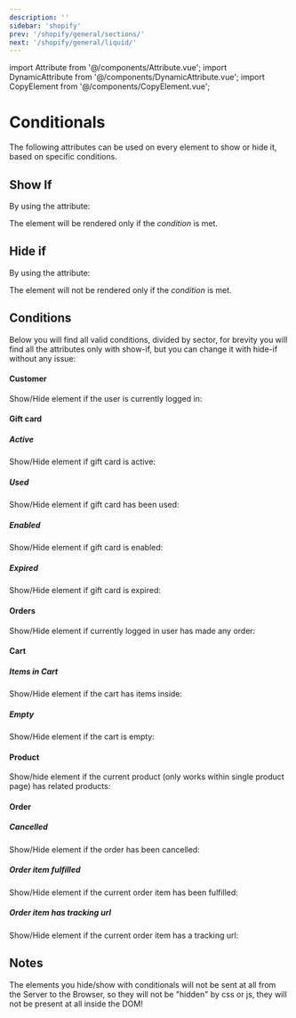 ```yaml
---
description: ''
sidebar: 'shopify'
prev: '/shopify/general/sections/'
next: '/shopify/general/liquid/'
---
```


import Attribute from '@/components/Attribute.vue';
import DynamicAttribute from '@/components/DynamicAttribute.vue';
import CopyElement from '@/components/CopyElement.vue';


# Conditionals

The following attributes can be used on every element to show or hide it, based on specific conditions.

## Show If

By using the attribute:

<DynamicAttribute name="show-if" value="condition" />

The element will be rendered only if the *condition* is met.

## Hide if

By using the attribute:

<DynamicAttribute name="hide-if" value="condition" />

The element will not be rendered only if the *condition* is met.


## Conditions

Below you will find all valid conditions, divided by sector, for brevity you will find all the attributes only with show-if, but you can change it with hide-if without any issue:

#### Customer

Show/Hide element if the user is currently logged in:

<Attribute name="show-if" value="logged-in" />

#### Gift card

##### Active
Show/Hide element if gift card is active:

<Attribute name="show-if" value="gift-card-active" />

##### Used
Show/Hide element if gift card has been used:

<Attribute name="show-if" value="gift-card-used" />

##### Enabled
Show/Hide element if gift card is enabled:

<Attribute name="show-if" value="gift-card-enabled" />

##### Expired
Show/Hide element if gift card is expired:

<Attribute name="show-if" value="gift-card-expired" />


#### Orders

Show/Hide element if currently logged in user has made any order:

<Attribute name="show-if" value="has-orders" />

#### Cart

##### Items in Cart

Show/Hide element if the cart has items inside:

<Attribute name="show-if" value="has-items-in-cart" />

##### Empty

Show/Hide element if the cart is empty:

<Attribute name="show-if" value="cart-empty" />


#### Product

Show/hide element if the current product (only works within single product page) has related products:

<Attribute name="show-if" value="has-related-products" />

#### Order

##### Cancelled 

Show/Hide element if the order has been cancelled:

<Attribute name="show-if" value="order-cancelled" />

##### Order item fulfilled

Show/Hide element if the current order item has been fulfilled:

<Attribute name="show-if" value="order-item-fulfilled" />

##### Order item has tracking url

Show/Hide element if the current order item has a tracking url:

<Attribute name="show-if" value="order-item-tracking-url" />

## Notes

The elements you hide/show with conditionals will not be sent at all from the Server to the Browser, so they will not be "hidden" by css or js, they will not be present at all inside the DOM!